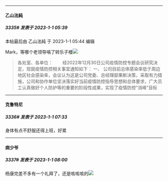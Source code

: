 

*****

####  乙山法純  
##### 3335#       发表于 2023-1-1 05:39

 本帖最后由 乙山法純 于 2023-1-1 05:44 编辑 

Mark，等哪个老领导嗝了转乐子楼<img src="https://static.saraba1st.com/image/smiley/face2017/087.gif" referrerpolicy="no-referrer"><blockquote>各处室、各单位：
       经2022年12月30日公司疫情防控专题会议研究决定，现就疫情防控相关事宜通知如下：
一、 公司目前总体感染率低于周边地区社会感染率，会议认为这是公司党委、总经理部果断决策，采取有力措施，公司和协作单位坚决落实好当前疫情防控指导思想和总体要求，广大员工认真做好个人防护等的重要的阶段性成果，实现了疫情防控“消峰”目标</blockquote>



*****

####  克鲁特尼  
##### 3336#       发表于 2023-1-1 07:33

身体有点不舒服还得上班，好累



*****

####  病少爷  
##### 3337#       发表于 2023-1-1 08:00

杨康完差不多有一个礼拜了，还是咳咳咳的<img src="https://static.saraba1st.com/image/smiley/face2017/007.png" referrerpolicy="no-referrer">

